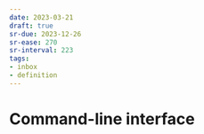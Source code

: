 ```yaml
---
date: 2023-03-21
draft: true
sr-due: 2023-12-26
sr-ease: 270
sr-interval: 223
tags:
- inbox
- definition
---
```


# Command-line interface